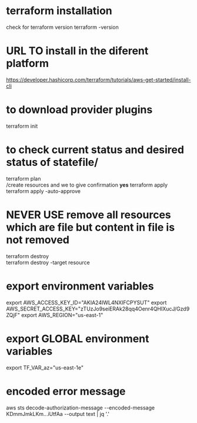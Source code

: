 # terraform installation
 check for terraform version 
 terraform -version
# URL TO install in the diferent platform
https://developer.hashicorp.com/terraform/tutorials/aws-get-started/install-cli
# to download provider plugins
terraform init 
# to check current status and desired status of statefile/
terraform plan  
/create resources and we to give confirmation ****yes****
terraform apply   
terraform apply -auto-approve
# NEVER USE  remove all resources which are file but content in file is not removed
terraform destroy    
terraform destroy -target resource
# export environment variables
export AWS_ACCESS_KEY_ID="AKIA24IWL4NXIFCPYSUT"
export AWS_SECRET_ACCESS_KEY="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"
export AWS_REGION="us-east-1"
# export GLOBAL environment variables
export TF_VAR_az="us-east-1e" 

# encoded error message
aws sts decode-authorization-message --encoded-message KDmmJmkLKm...iUtfAa --output text | jq '.'

